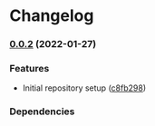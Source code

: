 # Changelog

### [0.0.2](https://github.com/petarvujovic98/petarvujovic/compare/eslint-config-v0.0.1...eslint-config-v0.0.2) (2022-01-27)


### Features

* Initial repository setup ([c8fb298](https://github.com/petarvujovic98/petarvujovic/commit/c8fb29828c5d5770638b076252737d24a73bfe3f))


### Dependencies


